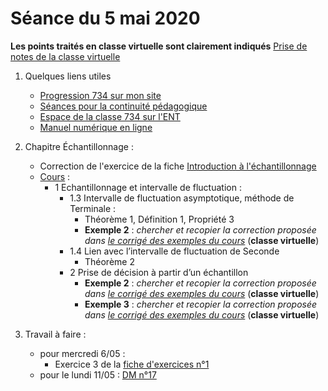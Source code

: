 # Séance du 5 mai 2020

__Les points traités en classe virtuelle sont clairement indiqués__
[Prise de notes de la classe virtuelle](notes/2020-04-16-Note-10-57.pdf)

1. Quelques liens utiles 
   * [Progression 734 sur mon site](http://www.frederic-junier.org/TS2020/Progression/TS_2020.html)
   * [Séances pour la continuité pédagogique](https://frederic-junier.github.io/TS-2019-2020/)
   * [Espace de la classe 734 sur l'ENT](https://le-parc.ent.auvergnerhonealpes.fr/classes/classe-734/mathematiques/)
   * [Manuel numérique en ligne](https://mep-outils.sesamath.net/manuel_numerique/index.php?ouvrage=mstsobl_2016&page_gauche=371)

2. Chapitre Échantillonnage :
   * Correction de l'exercice de la fiche [Introduction à l'échantillonnage](http://frederic-junier.org/TS2020/Cours/TS-ExosEchantillonnage2019-Introduction-Web.pdf)
   * [Cours](http://frederic-junier.org/TS2020/Cours/TSEchantillonnageCours2019V1-Web.pdf) :
     * 1 Echantillonnage et intervalle de fluctuation :
       * 1.3 Intervalle de fluctuation asymptotique, méthode de Terminale :
         * Théorème 1, Définition 1, Propriété 3
         * __Exemple 2__ : _chercher  et recopier  la correction proposée dans [le corrigé des exemples du cours](../Echantillonnage/CorrigeExemplesCoursEchantillonnage2019.pdf)_   (__classe virtuelle__)
       * 1.4 Lien avec l’intervalle de fluctuation de Seconde
         * Théorème 2
       * 2 Prise de décision à partir d’un échantillon
         * __Exemple 2__ : _chercher  et recopier  la correction proposée dans [le corrigé des exemples du cours](../Echantillonnage/CorrigeExemplesCoursEchantillonnage2019.pdf)_   (__classe virtuelle__)
         * __Exemple 3__ : _chercher  et recopier  la correction proposée dans [le corrigé des exemples du cours](../Echantillonnage/CorrigeExemplesCoursEchantillonnage2019.pdf)_   (__classe virtuelle__)
      
3. Travail à faire :
   * pour mercredi  6/05 :
     * Exercice 3 de la [fiche d'exercices n°1](http://frederic-junier.org/TS2018/Cours/TS-ExosEchantillonnage2017-V1-Web.pdf)
   * pour le lundi 11/05 : [DM n°17](http://frederic-junier.org/TS2020/Cours/TS-DM17-2020-Web.pdf)